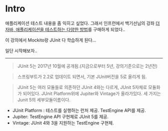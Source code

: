 # Intro 
애플리케이션 테스트 내용을 좀 익히고 싶었다. 그래서 
인프런에서 백기선님의 강좌 [더 자바, 애플리케이션을 테스트하는 다양한 방법](https://www.inflearn.com/course/the-java-application-test/dashboard)를 구매하게 되었다..

이 강의에서 Mockito랑 JUnit 다 학습하게 된다...

일단 시작해보자..

---

> JUnit 5는 2017년 10월에 공개됨.(지금으로부터 5년, 강의기준으로는 2년전)

> 스프링부트가 2.2로 업데이트 되면서, 기본 JUnit버전을 5로 올리게 됨.

> JUnit 5는 여러 모듈들로 의존하던 JUnit 4와는 다르게, JUnit 5자체로 모듈화가 되어있다.
JUnit Platform위에 Jupiter와 Vintage가 올라가있다.
세 가지는 Junit 5의 세부모듈이름이다. 
* JUnit Platform : 테스트를 실행하는 런처 제공. TestEngine API를 제공.
* Jupiter: TestEngine API 구현체로 JUnit 5를 제공.
* Vintage: JUnit 4와 3을 지원하는 TestEngine 구현체.
